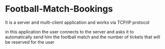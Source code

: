 # Football-Match-Bookings



It is a server and multi-client application and works via TCP/IP protocol

in this application the user connects to the server and asks it to automatically send him the football match and the number of tickets that will be reserved for the user
